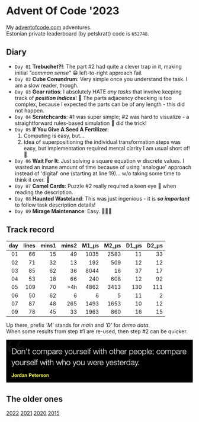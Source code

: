 # Advent Of Code '2023

My [adventofcode.com](https://adventofcode.com) adventures.<br />Estonian private leaderboard (by petskratt) code
is `652748`.

## Diary

* `Day 01` **Trebuchet?!**: The part #2 had quite a clever trap in it, making initial _"common sense"_ 😁 left-to-right
  approach fail.
* `Day 02` **Cube Conundrum**: Very simple once you understand the task. I am a slow reader, though.
* `Day 03` **Gear ratios**: I absolutely HATE _any tasks_ that involve keeping track of _**position indices**_! 🤮
  The parts adjacency checking is too complex, because I expected the parts can be of any length - this did not happen.
* `Day 04` **Scratchcards**: #1 was super simple; #2 was hard to visualize - a straightforward rules-based simulation 🤖
  did the trick!
* `Day 05` **If You Give A Seed A Fertilizer**:
  1. Computing is easy, but...
  2. Idea of superpositioning the individual transformation steps was easy, but implementation required mental clarity I
     am usual short of! 🤯
* `Day 06` **Wait For It**: Just solving a square equation w discrete values. I wasted an insane amount of time
  because of using 'analogue' approach instead of 'digital' one (starting at line 19)... w/o taking some time to think
  it over. 🫠
* `Day 07` **Camel Cards**: Puzzle #2 really required a keen eye 🤤 when reading the description.
* `Day 08` **Haunted Wasteland**: This was just ingenious - it is _**so important**_ to follow task description details!
* `Day 09` **Mirage Maintenance**: Easy. 🌴🌴🌴

## Track record

| day | lines | mins1 | mins2 | M1_µs | M2_µs | D1_µs | D2_µs |
|----:|------:|------:|------:|------:|------:|------:|------:|
|  01 |    66 |    15 |    49 |  1035 |  2583 |    11 |    33 |
|  02 |    71 |    32 |    13 |   192 |   509 |    12 |    12 |
|  03 |    85 |    62 |    36 |  8044 |    16 |    37 |    17 |
|  04 |    53 |    18 |    66 |   240 |   608 |    12 |    92 |
|  05 |   109 |    70 |   >4h |  4862 |  3413 |   130 |   111 |
|  06 |    50 |    62 |     6 |     6 |     5 |    11 |     2 |
|  07 |    87 |    48 |   265 |  1493 |  1653 |    10 |    12 |
|  09 |    78 |    45 |    33 |  1963 |   860 |    16 |    15 |

Up there, prefix _'M'_ stands for _main_ and _'D'_ for _demo data_.<br>
When some results from step #1 are re-used, then step #2 can be quicker.

![](quote.png)

## The older ones

[2022](https://github.com/valango/adventOfCode_2022)
[2021](https://github.com/valango/adventOfCode_2021)
[2020](https://github.com/valango/adventOfCode)
[2015](https://github.com/valango/AdventOfCode_2015)

